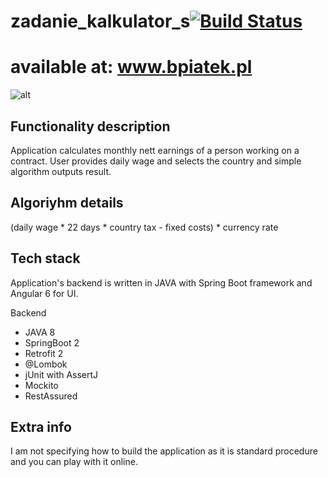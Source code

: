 # zadanie_kalkulator_s[![Build Status](https://travis-ci.org/bpiatek/zadanie_kalkulator_s.svg?branch=master)](https://travis-ci.org/bpiatek/zadanie_kalkulator_s)

<h1>available at:  <a href="http://bpiatek.pl" rel="nofollow">www.bpiatek.pl</a></h1>

![alt](http://i67.tinypic.com/34q6wdw.png)


<h2>Functionality description</h2>
Application calculates monthly nett earnings of a person working on a contract. 
User provides daily wage and selects the country and simple algorithm outputs result.

<h2>Algoriyhm details</h2>
(daily wage * 22 days * country tax - fixed costs) * currency rate

<h2>Tech stack</h2>
Application's backend is written in JAVA with Spring Boot framework
and Angular 6 for UI.

Backend
- JAVA 8
- SpringBoot 2
- Retrofit 2
- @Lombok
- jUnit with AssertJ
- Mockito
- RestAssured

<h2>Extra info</h2>
I am not specifying how to build the application as it is standard procedure and you can play with it online.
